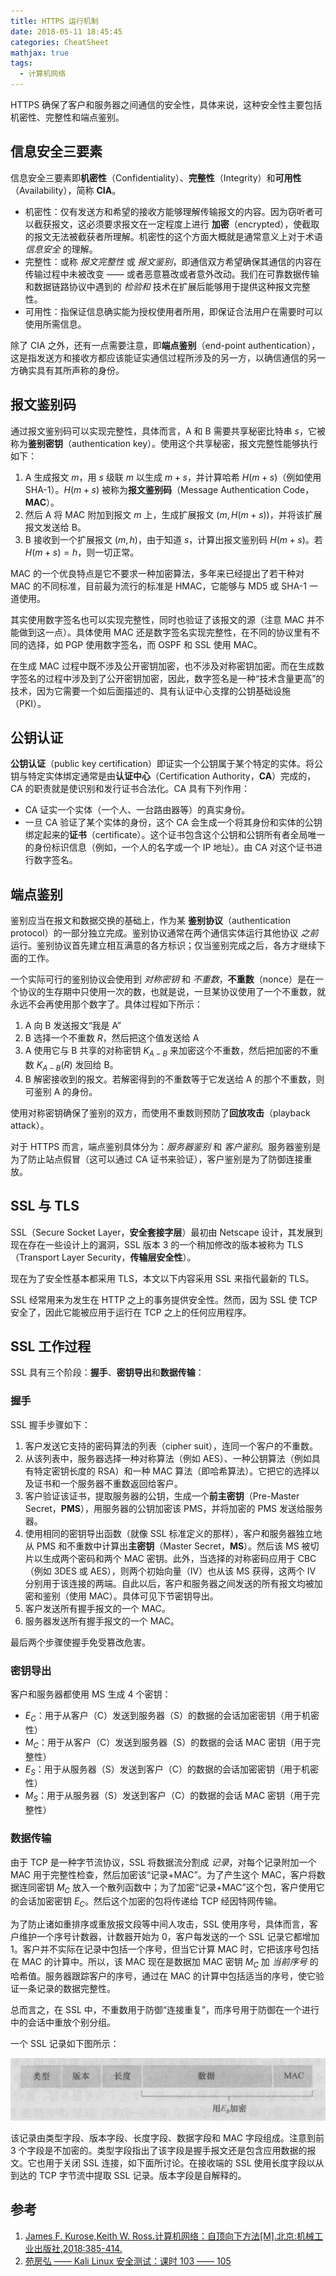```yaml
---
title: HTTPS 运行机制
date: 2018-05-11 18:45:45
categories: CheatSheet
mathjax: true
tags:
  - 计算机网络
---
```


HTTPS 确保了客户和服务器之间通信的安全性，具体来说，这种安全性主要包括机密性、完整性和端点鉴别。

## 信息安全三要素

信息安全三要素即**机密性**（Confidentiality）、**完整性**（Integrity）和**可用性**（Availability），简称 **CIA**。

- 机密性：仅有发送方和希望的接收方能够理解传输报文的内容。因为窃听者可以截获报文，这必须要求报文在一定程度上进行 **加密**（encrypted），使截取的报文无法被截获者所理解。机密性的这个方面大概就是通常意义上对于术语 *信息安全* 的理解。
- 完整性：或称 *报文完整性* 或 *报文鉴别*，即通信双方希望确保其通信的内容在传输过程中未被改变 —— 或者恶意篡改或者意外改动。我们在可靠数据传输和数据链路协议中遇到的 *检验和* 技术在扩展后能够用于提供这种报文完整性。
- 可用性：指保证信息确实能为授权使用者所用，即保证合法用户在需要时可以使用所需信息。

除了 CIA 之外，还有一点需要注意，即**端点鉴别**（end-point authentication），这是指发送方和接收方都应该能证实通信过程所涉及的另一方，以确信通信的另一方确实具有其所声称的身份。

<!-- more -->

## 报文鉴别码

通过报文鉴别码可以实现完整性，具体而言，A 和 B 需要共享秘密比特串 $s$，它被称为**鉴别密钥**（authentication key）。使用这个共享秘密，报文完整性能够执行如下：

1. A 生成报文 $m$，用 $s$ 级联 $m$ 以生成 $m+s$，并计算哈希 $H(m+s)$（例如使用 SHA-1）。$H(m+s)$ 被称为**报文鉴别码**（Message Authentication Code，**MAC**）。
2. 然后 A 将 MAC 附加到报文 $m$ 上，生成扩展报文 $(m, H(m+s))$，并将该扩展报文发送给 B。
3. B 接收到一个扩展报文 $(m, h)$，由于知道 $s$，计算出报文鉴别码 $H(m+s)$。若 $H(m+s)=h$，则一切正常。

MAC 的一个优良特点是它不要求一种加密算法，多年来已经提出了若干种对 MAC 的不同标准，目前最为流行的标准是 HMAC，它能够与 MD5 或 SHA-1 一道使用。

其实使用数字签名也可以实现完整性，同时也验证了该报文的源（注意 MAC 并不能做到这一点）。具体使用 MAC 还是数字签名实现完整性，在不同的协议里有不同的选择，如 PGP 使用数字签名，而 OSPF 和 SSL 使用 MAC。

在生成 MAC 过程中既不涉及公开密钥加密，也不涉及对称密钥加密。而在生成数字签名的过程中涉及到了公开密钥加密，因此，数字签名是一种“技术含量更高”的技术，因为它需要一个如后面描述的、具有认证中心支撑的公钥基础设施（PKI）。

## 公钥认证

**公钥认证**（public key certification）即证实一个公钥属于某个特定的实体。将公钥与特定实体绑定通常是由**认证中心**（Certification Authority，**CA**）完成的，CA 的职责就是使识别和发行证书合法化。CA 具有下列作用：

- CA 证实一个实体（一个人、一台路由器等）的真实身份。
- 一旦 CA 验证了某个实体的身份，这个 CA 会生成一个将其身份和实体的公钥绑定起来的**证书**（certificate）。这个证书包含这个公钥和公钥所有者全局唯一的身份标识信息（例如，一个人的名字或一个 IP 地址）。由 CA 对这个证书进行数字签名。

## 端点鉴别

鉴别应当在报文和数据交换的基础上，作为某 **鉴别协议**（authentication protocol）的一部分独立完成。鉴别协议通常在两个通信实体运行其他协议 *之前* 运行。鉴别协议首先建立相互满意的各方标识；仅当鉴别完成之后，各方才继续下面的工作。

一个实际可行的鉴别协议会使用到 *对称密钥* 和 *不重数*，**不重数**（nonce）是在一个协议的生存期中只使用一次的数，也就是说，一旦某协议使用了一个不重数，就永远不会再使用那个数字了。具体过程如下所示：

1. A 向 B 发送报文“我是 A”
2. B 选择一个不重数 $R$，然后把这个值发送给 A
3. A 使用它与 B 共享的对称密钥 $K_{A-B}$ 来加密这个不重数，然后把加密的不重数 $K_{A-B}(R)$ 发回给 B。
4. B 解密接收到的报文。若解密得到的不重数等于它发送给 A 的那个不重数，则可鉴别 A 的身份。

使用对称密钥确保了鉴别的双方，而使用不重数则预防了**回放攻击**（playback attack）。

对于 HTTPS 而言，端点鉴别具体分为：*服务器鉴别* 和 *客户鉴别*。服务器鉴别是为了防止站点假冒（这可以通过 CA 证书来验证），客户鉴别是为了防御连接重放。

## SSL 与 TLS

SSL（Secure Socket Layer，**安全套接字层**）最初由 Netscape 设计，其发展到现在存在一些设计上的漏洞，SSL 版本 3 的一个稍加修改的版本被称为 TLS（Transport Layer Security，**传输层安全性**）。

现在为了安全性基本都采用 TLS，本文以下内容采用 SSL 来指代最新的 TLS。

SSL 经常用来为发生在 HTTP 之上的事务提供安全性。然而，因为 SSL 使 TCP 安全了，因此它能被应用于运行在 TCP 之上的任何应用程序。

## SSL 工作过程

SSL 具有三个阶段：**握手**、**密钥导出**和**数据传输**：

### 握手

SSL 握手步骤如下：

1. 客户发送它支持的密码算法的列表（cipher suit），连同一个客户的不重数。
2. 从该列表中，服务器选择一种对称算法（例如 AES）、一种公钥算法（例如具有特定密钥长度的 RSA）和一种 MAC 算法（即哈希算法）。它把它的选择以及证书和一个服务器不重数返回给客户。
3. 客户验证该证书，提取服务器的公钥，生成一个**前主密钥**（Pre-Master Secret，**PMS**），用服务器的公钥加密该 PMS，并将加密的 PMS 发送给服务器。
4. 使用相同的密钥导出函数（就像 SSL 标准定义的那样），客户和服务器独立地从 PMS 和不重数中计算出**主密钥**（Master Secret，**MS**）。然后该 MS 被切片以生成两个密码和两个 MAC 密钥。此外，当选择的对称密码应用于 CBC（例如 3DES 或 AES），则两个初始向量（IV）也从该 MS 获得，这两个 IV 分别用于该连接的两端。自此以后，客户和服务器之间发送的所有报文均被加密和鉴别（使用 MAC）。具体可见下节密钥导出。
5. 客户发送所有握手报文的一个 MAC。
6. 服务器发送所有握手报文的一个 MAC。

最后两个步骤使握手免受篡改危害。

### 密钥导出

客户和服务器都使用 MS 生成 4 个密钥：

- $E_C$：用于从客户（C）发送到服务器（S）的数据的会话加密密钥（用于机密性）
- $M_C$：用于从客户（C）发送到服务器（S）的数据的会话 MAC 密钥（用于完整性）
- $E_S$：用于从服务器（S）发送到客户（C）的数据的会话加密密钥（用于机密性）
- $M_S$：用于从服务器（S）发送到客户（C）的数据的会话 MAC 密钥（用于完整性）

### 数据传输

由于 TCP 是一种字节流协议，SSL 将数据流分割成 *记录*，对每个记录附加一个 MAC 用于完整性检查，然后加密该“记录+MAC”。为了产生这个 MAC，客户将数据连同密钥 $M_C$ 放入一个散列函数中；为了加密“记录+MAC”这个包，客户使用它的会话加密密钥 $E_C$。然后这个加密的包将传递给 TCP 经因特网传输。

为了防止诸如重排序或重放报文段等中间人攻击，SSL 使用序号，具体而言，客户维护一个序号计数器，计数器开始为 0，客户每发送的一个 SSL 记录它都增加 1。客户并不实际在记录中包括一个序号，但当它计算 MAC 时，它把该序号包括在 MAC 的计算中。所以，该 MAC 现在是数据加 MAC 密钥 $M_C$ 加 *当前序号* 的哈希值。服务器跟踪客户的序号，通过在 MAC 的计算中包括适当的序号，使它验证一条记录的数据完整性。

总而言之，在 SSL 中，不重数用于防御“连接重复”，而序号用于防御在一个进行中的会话中重放个别分组。

一个 SSL 记录如下图所示：

![ssl](/images/ssl.jpg)

该记录由类型字段、版本字段、长度字段、数据字段和 MAC 字段组成。注意到前 3 个字段是不加密的。类型字段指出了该字段是握手报文还是包含应用数据的报文。它也用于关闭 SSL 连接，如下面所讨论。在接收端的 SSL 使用长度字段以从到达的 TCP 字节流中提取 SSL 记录。版本字段是自解释的。

## 参考

1. [James F. Kurose,Keith W. Ross.计算机网络：自顶向下方法[M].北京:机械工业出版社,2018:385-414.](https://book.douban.com/subject/30280001/)
2. [苑房弘 —— Kali Linux 安全测试：课时 103 —— 105](https://www.aqniukt.com/goods/show/79)
